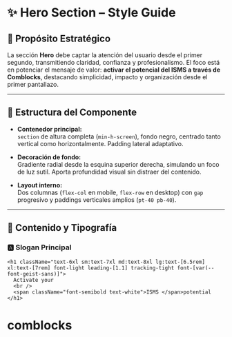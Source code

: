 # ✨ Hero Section – Style Guide

## 🧠 Propósito Estratégico

La sección **Hero** debe captar la atención del usuario desde el primer segundo, transmitiendo claridad, confianza y profesionalismo. El foco está en potenciar el mensaje de valor: **activar el potencial del ISMS a través de Comblocks**, destacando simplicidad, impacto y organización desde el primer pantallazo.

---

## 🧩 Estructura del Componente

- **Contenedor principal:**  
  `section` de altura completa (`min-h-screen`), fondo negro, centrado tanto vertical como horizontalmente. Padding lateral adaptativo.

- **Decoración de fondo:**  
  Gradiente radial desde la esquina superior derecha, simulando un foco de luz sutil. Aporta profundidad visual sin distraer del contenido.

- **Layout interno:**  
  Dos columnas (`flex-col` en mobile, `flex-row` en desktop) con `gap` progresivo y paddings verticales amplios (`pt-40 pb-40`).

---

## 📝 Contenido y Tipografía

### 🅰️ Slogan Principal

```tsx
<h1 className="text-6xl sm:text-7xl md:text-8xl lg:text-[6.5rem] xl:text-[7rem] font-light leading-[1.1] tracking-tight font-[var(--font-geist-sans)]">
  Activate your
  <br />
  <span className="font-semibold text-white">ISMS </span>potential
</h1>
```
# comblocks
